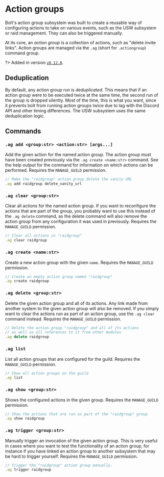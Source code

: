 # Action groups

Bolt's action group subsystem was built to create a reusable way of configuring
actions to take on various events, such as the USW subsystem or raid management.
They can also be triggered manually.

At its core, an *action group* is a collection of actions, such as "delete
invite links". Action groups are managed via the `.ag` (short for
`.actiongroup`) command group.

?> Added in version [`v0.12.0`](changelog#v0120).


## Deduplication

By default, any action group run is *deduplicated*. This means that if an action
group were to be executed twice at the same time, the second run of the group is
dropped silently. Most of the time, this is what you want, since it prevents
bolt from running action groups twice due to lag with the Discord API and other
timing differences. The USW subsystem uses the same deduplication logic.


## Commands

### `.ag add <group:str> <action:str> [args...]`

Add the given action for the named action group. The action group must have been
created previously via the `.ag create <name:str>` command.
See the help output for the command for information on which actions can be
performed.
Requires the `MANAGE_GUILD` permission.

```js
// Make the "raidgroup" action group delete the vanity URL
.ag add raidgroup delete_vanity_url
```

### `.ag clear <group:str>`

Clear all actions for the named action group.
If you want to reconfigure the actions that are part of the group, you probably
want to use this instead of the `.ag delete` command, as the delete command
will also remove the action group from any configuration it was used in
previously.
Requires the `MANAGE_GUILD` permission.

```js
// Clear all actions in "raidgroup"
.ag clear raidgroup
```

### `.ag create <name:str>`

Create a new action group with the given `name`.
Requires the `MANAGE_GUILD` permission.

```js
// Create an empty action group named "raidgroup"
.ag create raidgroup
```

### `.ag delete <group:str>`

Delete the given action group and all of its actions.
Any link made from another system to the given action group will also be
removed. If you simply want to clear the actions run as part of an action group,
use the `.ag clear` command instead.
Requires the `MANAGE_GUILD` permission.

```js
// Delete the action group "raidgroup" and all of its actions
// as well as all references to it from other modules
.ag delete raidgroup
```

### `.ag list`

List all action groups that are configured for the guild.
Requires the `MANAGE_GUILD` permission.

```js
// Show all action groups on the guild
.ag list
```

### `.ag show <group:str>`

Shows the configured actions in the given group.
Requires the `MANAGE_GUILD` permission.

```js
// Show the actions that are run as part of the "raidgroup" group
.ag show raidgroup
```

### `.ag trigger <group:str>`

Manually trigger an invocation of the given action group.
This is very useful in cases where you want to test the functionality of an
action group, for instance if you have linked an action group to another
subsystem that may be hard to trigger yourself.
Requires the `MANAGE_GUILD` permission.

```js
// Trigger the "raidgroup" action group manually.
.ag trigger raidgroup
```
